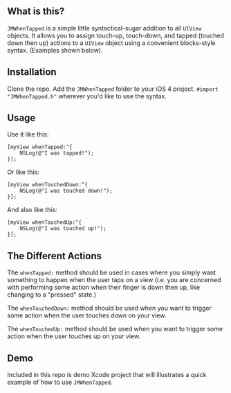 ## What is this?

`JMWhenTapped` is a simple little syntactical-sugar addition to all `UIView` objects. It allows you to assign touch-up, touch-down, and tapped (touched down then up) actions to a `UIView` object using a convenient blocks-style syntax. (Examples shown below).

## Installation

Clone the repo. Add the `JMWhenTapped` folder to your iOS 4 project. `#import "JMWhenTapped.h"` wherever you'd like to use the syntax.

## Usage

Use it like this:
	
	[myView whenTapped:^{
		NSLog(@"I was tapped!");
	}];
	
Or like this:

	[myView whenTouchedDown:^{
		NSLog(@"I was touched down!");
	}];
	
And also like this:

	[myView whenTouchedUp:^{
		NSLog(@"I was touched up!");		
	}];

## The Different Actions

The `whenTapped:` method should be used in cases where you simply want something to happen when the user taps on a view (i.e. you are concerned with performing some action when their finger is down then up, like changing to a "pressed" state.)

The `whenTouchedDown:` method should be used when you want to trigger some action when the user touches down on your view.

The `whenTouchedUp:` method should be used when you want to trigger some action when the user touches up on your view.

## Demo

Included in this repo is demo Xcode project that will illustrates a quick example of how to use `JMWhenTapped`.
